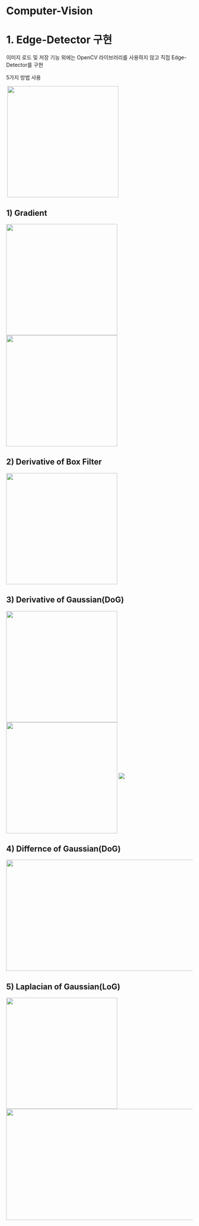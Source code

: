 # Computer-Vision

# 1. Edge-Detector 구현

이미지 로드 및 저장 기능 외에는 OpenCV 라이브러리를 사용하지 않고 직접 Edge-Detector를 구현

5가지 방법 사용

<img src="https://user-images.githubusercontent.com/73388615/148070717-fa7d61f6-3d40-4600-bcda-661c0f541c06.PNG" align ="left" width="00" height="300">  <img src= "https://user-images.githubusercontent.com/73388615/148071798-2543ae51-3866-4c9b-adf9-54fc3ee936d4.png" align ="center" width="300" height="300">         




          
           
            
             
                 


## 1) Gradient    

<img src = "https://user-images.githubusercontent.com/73388615/148052770-a8ff5530-0a5f-4046-9a6b-f33a78929549.png" align ="left" width="300" height="300">                           
<img src = "https://user-images.githubusercontent.com/73388615/148052796-cf1c6945-9862-41cf-b3c3-67b98da6d75f.png" align ="center" width="300" height="300">




      

## 2) Derivative of Box Filter       

<img src = "https://user-images.githubusercontent.com/73388615/148052931-c0f237ac-1e2a-49e7-83a6-48efd880a2eb.png" width="300" height="300">




## 3) Derivative of Gaussian(DoG)           
        
               
                   

<img src = "https://user-images.githubusercontent.com/73388615/148052999-2635b182-b6e0-46d6-80c2-e7d6b842afe7.png" align ="left" width="300" height="300">

<img src = "https://user-images.githubusercontent.com/73388615/148053028-9fa6af12-6b7c-408f-8a3e-fd0c8659a9bc.png" align ="center" width="300" height="300">

<img src = "https://user-images.githubusercontent.com/73388615/148053554-9399942b-2cf6-49d3-b921-62004eb706df.png">



## 4) Differnce of Gaussian(DoG)     


<img src = "https://user-images.githubusercontent.com/73388615/148053126-7a767ccc-673f-4790-9a03-2400bc03bd32.png" width="800" height="300">


## 5) Laplacian of Gaussian(LoG)

<img src = "https://user-images.githubusercontent.com/73388615/148053172-dff7bc8b-77f9-4f19-80cf-ecd620230a5c.png" align ="left" width="300" height="300">

<img src = "https://user-images.githubusercontent.com/73388615/148053221-18fac25d-8d8f-49e8-9ba7-d933afef3535.png" align ="center" width="800" height="300">




